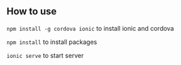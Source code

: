 ## How to use
`npm install -g cordova ionic` to install ionic and cordova

`npm install` to install packages

`ionic serve` to start server
